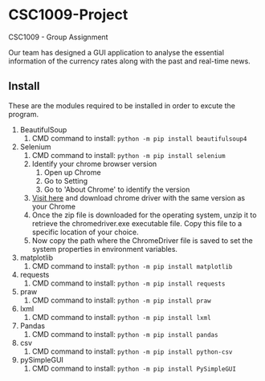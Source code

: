# CSC1009-Project
CSC1009 - Group Assignment

Our team has designed a GUI application to analyse the essential information of the currency rates along with the past and real-time news.

## Install
These are the modules required to be installed in order to excute the program.

1. BeautifulSoup
   1. CMD command to install: `python -m pip install beautifulsoup4`
1. Selenium
   1. CMD command to install: `python -m pip install selenium`
   1. Identify your chrome browser version
      1. Open up Chrome
      1. Go to Setting
      1. Go to 'About Chrome' to identify the version
   1. [Visit here](https://sites.google.com/a/chromium.org/chromedriver/downloads) and download chrome driver with the same version as your Chrome
   1. Once the zip file is downloaded for the operating system, unzip it to retrieve the chromedriver.exe executable file. Copy this file to a specific location of your choice.
   1. Now copy the path where the ChromeDriver file is saved to set the system properties in environment variables.
1. matplotlib
   1. CMD command to install: `python -m pip install matplotlib`
1. requests
   1. CMD command to install: `python -m pip install requests`
1. praw
   1. CMD command to install: `python -m pip install praw`
1. lxml
   1. CMD command to install: `python -m pip install lxml`
1. Pandas
   1. CMD command to install: `python -m pip install pandas`
1. csv
   1. CMD command to install: `python -m pip install python-csv`
1. pySimpleGUI
   1. CMD command to install: `python -m pip install PySimpleGUI`
